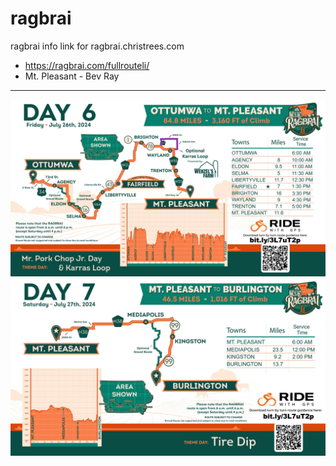 # ragbrai
ragbrai info link for ragbrai.christrees.com

- https://ragbrai.com/fullrouteli/
- Mt. Pleasant - Bev Ray

---
![](DayMaps6_R-scaled.jpg)
![](DayMaps7_R-scaled.jpg)

